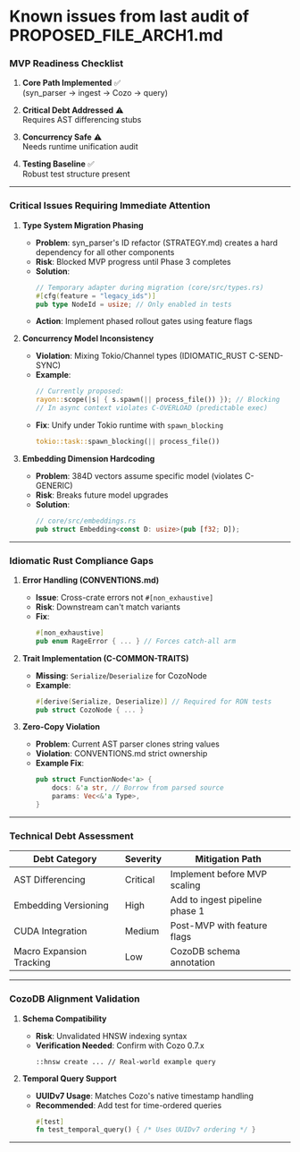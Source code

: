 # Known issues from last audit of PROPOSED_FILE_ARCH1.md

### **MVP Readiness Checklist**

1. **Core Path Implemented** ✅  
   (syn_parser → ingest → Cozo → query)

2. **Critical Debt Addressed** ⚠️  
   Requires AST differencing stubs

3. **Concurrency Safe** ⚠️  
   Needs runtime unification audit

4. **Testing Baseline** ✅  
   Robust test structure present

---

### **Critical Issues Requiring Immediate Attention**

1. **Type System Migration Phasing**
   - **Problem**: syn_parser's ID refactor (STRATEGY.md) creates a hard dependency for all other components
   - **Risk**: Blocked MVP progress until Phase 3 completes
   - **Solution**:
     ```rust
     // Temporary adapter during migration (core/src/types.rs)
     #[cfg(feature = "legacy_ids")]
     pub type NodeId = usize; // Only enabled in tests
     ```
   - **Action**: Implement phased rollout gates using feature flags

2. **Concurrency Model Inconsistency**
   - **Violation**: Mixing Tokio/Channel types (IDIOMATIC_RUST C-SEND-SYNC)
   - **Example**:
     ```rust
     // Currently proposed:
     rayon::scope(|s| { s.spawn(|| process_file()) }); // Blocking
     // In async context violates C-OVERLOAD (predictable exec)
     ```
   - **Fix**: Unify under Tokio runtime with `spawn_blocking`
     ```rust
     tokio::task::spawn_blocking(|| process_file())
     ```

3. **Embedding Dimension Hardcoding**
   - **Problem**: 384D vectors assume specific model (violates C-GENERIC)
   - **Risk**: Breaks future model upgrades
   - **Solution**:
     ```rust
     // core/src/embeddings.rs
     pub struct Embedding<const D: usize>(pub [f32; D]);
     ```

---

### **Idiomatic Rust Compliance Gaps**

1. **Error Handling (CONVENTIONS.md)**
   - **Issue**: Cross-crate errors not `#[non_exhaustive]`
   - **Risk**: Downstream can't match variants
   - **Fix**:
     ```rust
     #[non_exhaustive]
     pub enum RageError { ... } // Forces catch-all arm
     ```

2. **Trait Implementation (C-COMMON-TRAITS)**
   - **Missing**: `Serialize`/`Deserialize` for CozoNode
   - **Example**:
     ```rust
     #[derive(Serialize, Deserialize)] // Required for RON tests
     pub struct CozoNode { ... }
     ```

3. **Zero-Copy Violation**
   - **Problem**: Current AST parser clones string values
   - **Violation**: CONVENTIONS.md strict ownership
   - **Example Fix**:
     ```rust
     pub struct FunctionNode<'a> {
         docs: &'a str, // Borrow from parsed source
         params: Vec<&'a Type>,
     }
     ```

---

### **Technical Debt Assessment**

| Debt Category | Severity | Mitigation Path |
|--------------|----------|-----------------|
| AST Differencing | Critical | Implement before MVP scaling |
| Embedding Versioning | High | Add to ingest pipeline phase 1 |
| CUDA Integration | Medium | Post-MVP with feature flags |
| Macro Expansion Tracking | Low | CozoDB schema annotation |

---

### **CozoDB Alignment Validation**

1. **Schema Compatibility**
   - **Risk**: Unvalidated HNSW indexing syntax
   - **Verification Needed**: Confirm with Cozo 0.7.x
     ```cozo
     ::hnsw create ... // Real-world example query
     ```

2. **Temporal Query Support**
   - **UUIDv7 Usage**: Matches Cozo's native timestamp handling
   - **Recommended**: Add test for time-ordered queries
     ```rust
     #[test]
     fn test_temporal_query() { /* Uses UUIDv7 ordering */ }
     ```

---
